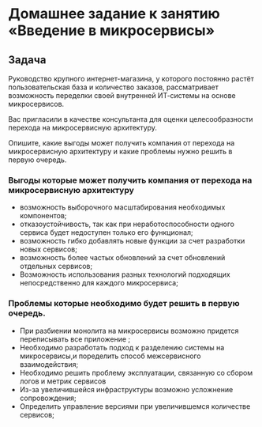 # Домашнее задание к занятию «Введение в микросервисы»

## Задача

Руководство крупного интернет-магазина, у которого постоянно растёт пользовательская база и количество заказов, рассматривает возможность переделки своей внутренней   ИТ-системы на основе микросервисов. 

Вас пригласили в качестве консультанта для оценки целесообразности перехода на микросервисную архитектуру. 

Опишите, какие выгоды может получить компания от перехода на микросервисную архитектуру и какие проблемы нужно решить в первую очередь.

### Выгоды которые может получить компания от перехода на микросервисную архитектуру  
* возможность выборочного масштабирования необходимых компонентов; 
* отказоустойчивость, так как при неработоспособности одного сервиса будет недоступен только его функционал; 
* возможность гибко добавлять новые функции за счет разработки новых сервисов;  
* возможность более частых обновлений за счет обновлений отдельных сервисов;  
* Возможность использования разных технологий подходящих непосредственно для каждого микросервиса;  


### Проблемы которые необходимо будет решить в первую очередь.
* При разбиении монолита на микросервисы возможно придется переписывать все приложение ; 
* Необходимо разработать подход к разделению системы на микросервисы,и поределить способ межсервисного взаимодействия;
* Необходимо решить проблему эксплуатации, связанную со сбором логов и метрик сервисов
* Из-за увеличившейся инфраструктуры возможно усложнение сопровождения; 
* Определить управление версиями при увеличившемся количестве сервисов;


